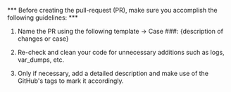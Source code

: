*** Before creating the pull-request (PR), make sure you accomplish the following guidelines: ***

1. Name the PR using the following template -> Case ###: {description of changes or case}

2. Re-check and clean your code for unnecessary additions such as logs, var_dumps, etc.

3. Only if necessary, add a detailed description and make use of the GitHub's tags to mark it accordingly.
